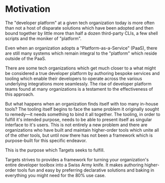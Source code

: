 # Motivation

The "developer platform" at a given tech organization today is more often than not a host of disparate solutions which have been adopted and then bound together by little more than half a dozen third-party CLIs, a few shell scripts and the moniker of "platform".

Even when an organization adopts a "Platform-as-a-Service" (PaaS), there are still many systems which remain integral to the "platform" which reside outside of the PaaS.

There are some tech organizations which get much closer to a what might be considered a true developer platform by authoring bespoke services and tooling which enable their developers to operate across the various underlying integrations more seamlessly. The rise of developer platform teams found at many organizations is a testament to the effectiveness of this approach.

But what happens when an organization finds itself with too many in-house tools? The tooling itself begins to face the same problem it originally sought to remedy—it needs something to bind it all together. The tooling, in order to fulfill it's intended purpose, needs to be able to present itself as singular interface to it's users. This is not entirely a new problem and there are organizations who have built and maintain higher-order tools which unite all of the other tools, but until now there has not been a framework which is purpose-built for this specific endeavor.

This is the purpose which Targets seeks to fulfill.

Targets strives to provides a framework for turning your organization's entire developer toolbox into a Swiss Army knife. It makes authoring higher-order tools fun and easy by preferring declarative solutions and baking in everything you might need for the 80% use case.
